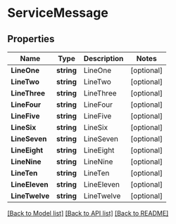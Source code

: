 # ServiceMessage

## Properties

Name | Type | Description | Notes
------------ | ------------- | ------------- | -------------
**LineOne** | **string** | LineOne | [optional] 
**LineTwo** | **string** | LineTwo | [optional] 
**LineThree** | **string** | LineThree | [optional] 
**LineFour** | **string** | LineFour | [optional] 
**LineFive** | **string** | LineFive | [optional] 
**LineSix** | **string** | LineSix | [optional] 
**LineSeven** | **string** | LineSeven | [optional] 
**LineEight** | **string** | LineEight | [optional] 
**LineNine** | **string** | LineNine | [optional] 
**LineTen** | **string** | LineTen | [optional] 
**LineEleven** | **string** | LineEleven | [optional] 
**LineTwelve** | **string** | LineTwelve | [optional] 

[[Back to Model list]](../README.md#documentation-for-models) [[Back to API list]](../README.md#documentation-for-api-endpoints) [[Back to README]](../README.md)



